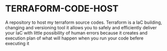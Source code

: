 # TERRAFORM-CODE-HOST
A repository to host my terraform source codes. Terraform is a IaC building, changing and versioning tool 
it allows you to safely and efficiently deliver your IaC with little possibility of human errors because
it creates and execution plan of what will happen when you run your code befere executing it 
